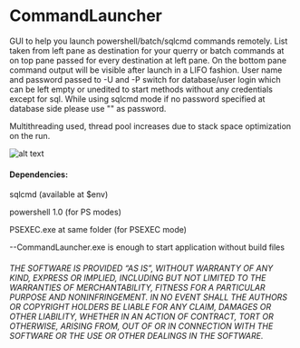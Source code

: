 # CommandLauncher
GUI to help you launch powershell/batch/sqlcmd commands remotely.
List taken from left pane as destination for your querry or batch commands at on top pane passed for every destination at left pane.
On the bottom pane command output will be visible after launch in a LIFO fashion.
User name and password passed to -U and -P switch for database/user login which can be left empty or unedited to start methods without any credentials except for sql.
While using sqlcmd mode if no password specified at database side please use "" as password.

Multithreading used, thread pool increases due to stack space optimization on the run.

![alt text](https://image.ibb.co/iLY12A/Capture22.jpg)

#### Dependencies:

sqlcmd (available at $env)

powershell 1.0 (for PS modes)

PSEXEC.exe at same folder (for PSEXEC mode)

--CommandLauncher.exe is enough to start application without build files

###### THE SOFTWARE IS PROVIDED “AS IS”, WITHOUT WARRANTY OF ANY KIND, EXPRESS OR IMPLIED, INCLUDING BUT NOT LIMITED TO THE WARRANTIES OF MERCHANTABILITY, FITNESS FOR A PARTICULAR PURPOSE AND NONINFRINGEMENT. IN NO EVENT SHALL THE AUTHORS OR COPYRIGHT HOLDERS BE LIABLE FOR ANY CLAIM, DAMAGES OR OTHER LIABILITY, WHETHER IN AN ACTION OF CONTRACT, TORT OR OTHERWISE, ARISING FROM, OUT OF OR IN CONNECTION WITH THE SOFTWARE OR THE USE OR OTHER DEALINGS IN THE SOFTWARE.
